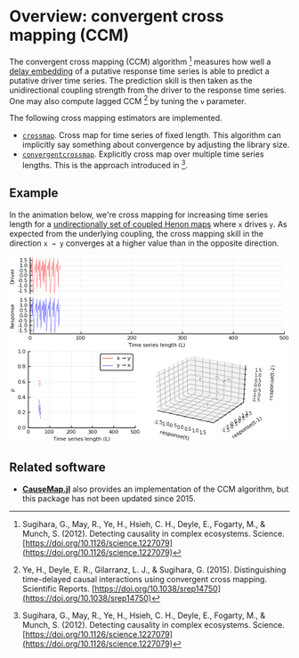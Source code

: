 # Overview: convergent cross mapping (CCM)

The convergent cross mapping (CCM) algorithm [^1] measures
how well a [delay embedding](../../glossary/embed.md) of a putative response time series
is able to predict a putative driver time series. The prediction skill is then taken
as the unidirectional coupling strength from the driver to the response time series.
One may also compute lagged CCM [^2] by tuning the `ν` parameter.

The following cross mapping estimators are implemented.

- [`crossmap`](crossmapping.md). Cross map for time series of fixed length. This algorithm can implicitly say something about convergence by adjusting the library size.
- [`convergentcrossmap`](convergentcrossmapping.md). Explicitly cross map over multiple time series lengths. This is the approach introduced in [^1].


## Example

In the animation below, we're cross mapping for increasing time series length for a
[undirectionally set of coupled Henon maps](../../example_systems/henon2.md) where `x`
drives `y`. As expected from the underlying coupling, the cross mapping skill in the
direction `x → y` converges at a higher value than in the opposite direction.

![](henon2.gif)


## Related software

- **[CauseMap.jl](https://github.com/cyrusmaher/CauseMap.jl)** also provides an implementation of the CCM algorithm, but this package has not been updated since 2015.

[^1]:
    Sugihara, G., May, R., Ye, H., Hsieh, C. H., Deyle, E., Fogarty, M., & Munch, S. (2012). Detecting causality in complex ecosystems. Science. [https://doi.org/10.1126/science.1227079](https://doi.org/10.1126/science.1227079)
[^2]:
    Ye, H., Deyle, E. R., Gilarranz, L. J., & Sugihara, G. (2015). Distinguishing time-delayed causal interactions using convergent cross mapping. Scientific Reports. [https://doi.org/10.1038/srep14750](https://doi.org/10.1038/srep14750)
